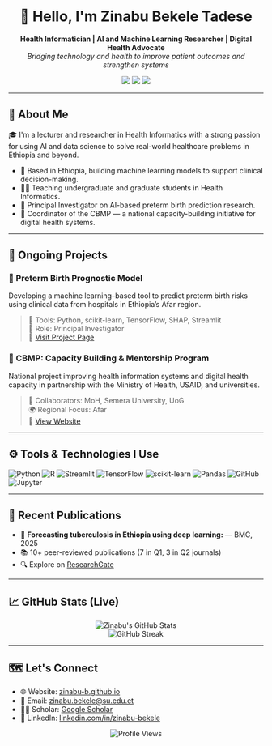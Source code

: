 <h1 align="center">👋 Hello, I'm Zinabu Bekele Tadese</h1>

<p align="center">
  <strong>Health Informatician | AI and Machine Learning Researcher | Digital Health Advocate</strong><br>
  <em>Bridging technology and health to improve patient outcomes and strengthen systems</em>
</p>

<p align="center">
  <a href="https://zinabu-b.github.io"><img src="https://img.shields.io/badge/Website-Zinabu_B-0e76a8?style=flat&logo=google-chrome" /></a>
  <a href="https://www.researchgate.net/profile/Zinabu-Tadese"><img src="https://img.shields.io/badge/ResearchGate-Profile-00ccbb?style=flat&logo=researchgate" /></a>
  <a href="https://www.linkedin.com/in/zinabubekele12/"><img src="https://img.shields.io/badge/LinkedIn-Zinabu_Bekele-blue?style=flat&logo=linkedin" /></a>
</p>

---

## 🧠 About Me

🎓 I'm a lecturer and researcher in Health Informatics with a strong passion for using AI and data science to solve real-world healthcare problems in Ethiopia and beyond.

- 📍 Based in Ethiopia, building machine learning models to support clinical decision-making.
- 👨‍🏫 Teaching undergraduate and graduate students in Health Informatics.
- 🔬 Principal Investigator on AI-based preterm birth prediction research.
- 🤝 Coordinator of the CBMP — a national capacity-building initiative for digital health systems.

---

## 🔬 Ongoing Projects

### 🍼 Preterm Birth Prognostic Model  
Developing a machine learning–based tool to predict preterm birth risks using clinical data from hospitals in Ethiopia’s Afar region.  
> 🔧 Tools: Python, scikit-learn, TensorFlow, SHAP, Streamlit  
> 📍 Role: Principal Investigator  
> 🔗 [Visit Project Page](https://zinabu-b.github.io)

### 🏥 CBMP: Capacity Building & Mentorship Program  
National project improving health information systems and digital health capacity in partnership with the Ministry of Health, USAID, and universities.  
> 🤝 Collaborators: MoH, Semera University, UoG  
> 🌍 Regional Focus: Afar  
> 🔗 [View Website](https://zinabu-b.github.io)

---

## ⚙️ Tools & Technologies I Use

![Python](https://img.shields.io/badge/Python-3776AB?style=flat&logo=python&logoColor=white)
![R](https://img.shields.io/badge/R-276DC3?style=flat&logo=r&logoColor=white)
![Streamlit](https://img.shields.io/badge/Streamlit-FF4B4B?style=flat&logo=streamlit&logoColor=white)
![TensorFlow](https://img.shields.io/badge/TensorFlow-FF6F00?style=flat&logo=tensorflow&logoColor=white)
![scikit-learn](https://img.shields.io/badge/Scikit--learn-F7931E?style=flat&logo=scikitlearn&logoColor=white)
![Pandas](https://img.shields.io/badge/-Pandas-333333?style=flat&logo=pandas)
![GitHub](https://img.shields.io/badge/GitHub-181717?style=flat&logo=github&logoColor=white)
![Jupyter](https://img.shields.io/badge/Jupyter-F37626?style=flat&logo=jupyter&logoColor=white)

---

## 🧾 Recent Publications

- 📄 **Forecasting tuberculosis in Ethiopia using deep learning:** — BMC, 2025  
- 📚 10+ peer-reviewed publications (7 in Q1, 3 in Q2 journals)  
- 🔍 Explore on [ResearchGate](https://www.researchgate.net/profile/Zinabu-Tadese)

---

## 📈 GitHub Stats (Live)

<p align="center">
  <img src="https://github-readme-stats.vercel.app/api?username=zinabu-b&show_icons=true&theme=default&hide_border=true" alt="Zinabu's GitHub Stats" />
  <br>
  <img src="https://github-readme-streak-stats.herokuapp.com/?user=zinabu-b&theme=default&hide_border=true" alt="GitHub Streak" />
</p>

---

## 🗺️ Let's Connect

- 🌐 Website: [zinabu-b.github.io](https://zinabu-b.github.io)
- 📧 Email: zinabu.bekele@su.edu.et
- 🧑‍🔬 Scholar: [Google Scholar](https://scholar.google.com/citations?user=YRt0jnQAAAAJ&hl=en)
- 💼 LinkedIn: [linkedin.com/in/zinabu-bekele](https://www.linkedin.com/in/zinabubekele12/)

<p align="center">
  <img src="https://komarev.com/ghpvc/?username=zinabu-b&style=flat-square&color=blue" alt="Profile Views" />
</p>
